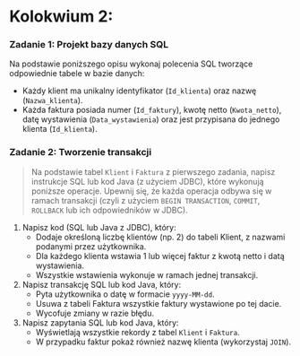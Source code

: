# Kolokwium 2:

### Zadanie 1: Projekt bazy danych SQL

Na podstawie poniższego opisu wykonaj polecenia SQL tworzące odpowiednie tabele w bazie danych:

- Każdy klient ma unikalny identyfikator (`Id_klienta`) oraz nazwę (`Nazwa_klienta`).
- Każda faktura posiada numer (`Id_faktury`), kwotę netto (`Kwota_netto`), datę wystawienia (`Data_wystawienia`) oraz jest przypisana do jednego klienta (`Id_klienta`).

### Zadanie 2: Tworzenie transakcji

> Na podstawie tabel `Klient` i `Faktura` z pierwszego zadania, napisz instrukcje SQL lub kod Java (z użyciem JDBC), które wykonują poniższe operacje.
> Upewnij się, że każda operacja odbywa się w ramach transakcji (czyli z użyciem `BEGIN TRANSACTION`, `COMMIT`, `ROLLBACK` lub ich odpowiedników w JDBC).

1. Napisz kod (SQL lub Java z JDBC), który:
   - Dodaje określoną liczbę klientów (np. 2) do tabeli Klient, z nazwami podanymi przez użytkownika.
   - Dla każdego klienta wstawia 1 lub więcej faktur z kwotą netto i datą wystawienia.
   - Wszystkie wstawienia wykonuje w ramach jednej transakcji.
2. Napisz transakcję SQL lub kod Java, który:
   - Pyta użytkownika o datę w formacie `yyyy-MM-dd`.
   - Usuwa z tabeli Faktura wszystkie faktury wystawione po tej dacie.
   - Wycofuje zmiany w razie błędu.
3. Napisz zapytania SQL lub kod Java, który:
   - Wyświetlają wszystkie rekordy z tabel `Klient` i `Faktura`.
   - W przypadku faktur pokaż również nazwę klienta (wykorzystaj `JOIN`).
